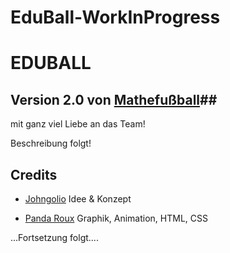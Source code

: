 # EduBall-WorkInProgress

# EDUBALL


## Version 2.0 von [Mathefußball](https://github.com/johngolio/Mathefussball)##


mit ganz viel Liebe an das Team!



Beschreibung folgt!



## Credits

* [Johngolio](https://github.com/johngolio) Idee & Konzept

* [Panda Roux](https://github.com/PandaRouxDesign) Graphik, Animation, HTML, CSS


...Fortsetzung folgt....
